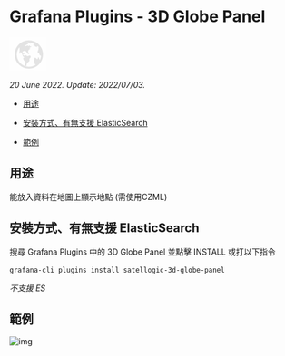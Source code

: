 # Grafana Plugins - 3D Globe Panel 

![img](3D_Globe_Panel_icon.png)

*20 June 2022. Update: 2022/07/03.*

* [用途](#use)

* [安裝方式、有無支援 ElasticSearch](#install)

* [範例](#example)

<h2 id="use">用途</h2>

能放入資料在地圖上顯示地點 (需使用CZML)

<h2 id="install">安裝方式、有無支援 ElasticSearch</h2>

搜尋 Grafana Plugins 中的 3D Globe Panel 並點擊 INSTALL 或打以下指令

    grafana-cli plugins install satellogic-3d-globe-panel

*不支援 ES*

<h2 id="example">範例</h2>

![img](AJAX.png)

